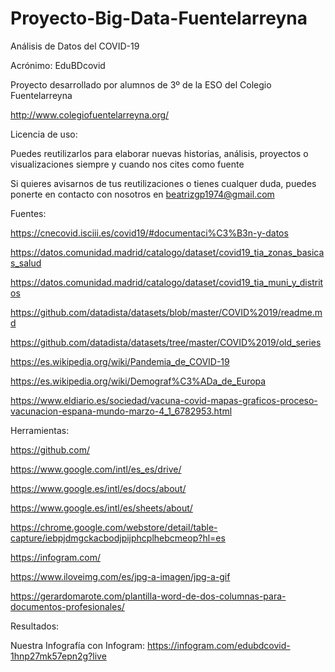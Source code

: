 # Proyecto-Big-Data-Fuentelarreyna
Análisis de Datos del COVID-19

Acrónimo: EduBDcovid

Proyecto desarrollado por alumnos de 3º de la ESO del Colegio Fuentelarreyna 

http://www.colegiofuentelarreyna.org/

Licencia de uso:

Puedes reutilizarlos para elaborar nuevas historias, análisis, proyectos o visualizaciones siempre y cuando nos cites como fuente

Si quieres avisarnos de tus reutilizaciones o tienes cualquer duda, puedes ponerte en contacto con nosotros en beatrizgp1974@gmail.com

Fuentes:

https://cnecovid.isciii.es/covid19/#documentaci%C3%B3n-y-datos

https://datos.comunidad.madrid/catalogo/dataset/covid19_tia_zonas_basicas_salud

https://datos.comunidad.madrid/catalogo/dataset/covid19_tia_muni_y_distritos

https://github.com/datadista/datasets/blob/master/COVID%2019/readme.md

https://github.com/datadista/datasets/tree/master/COVID%2019/old_series

https://es.wikipedia.org/wiki/Pandemia_de_COVID-19

https://es.wikipedia.org/wiki/Demograf%C3%ADa_de_Europa

https://www.eldiario.es/sociedad/vacuna-covid-mapas-graficos-proceso-vacunacion-espana-mundo-marzo-4_1_6782953.html

Herramientas:

https://github.com/

https://www.google.com/intl/es_es/drive/

https://www.google.es/intl/es/docs/about/

https://www.google.es/intl/es/sheets/about/

https://chrome.google.com/webstore/detail/table-capture/iebpjdmgckacbodjpijphcplhebcmeop?hl=es

https://infogram.com/

https://www.iloveimg.com/es/jpg-a-imagen/jpg-a-gif

https://gerardomarote.com/plantilla-word-de-dos-columnas-para-documentos-profesionales/

Resultados:

Nuestra Infografía con Infogram: https://infogram.com/edubdcovid-1hnp27mk57epn2g?live

